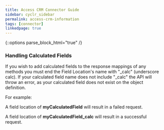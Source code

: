 ```yaml
---
title: Access CRM Connector Guide
sidebar: cyclr_sidebar
permalink: access-crm-information
tags: [connector]
linkedpage: true
---
```

{::options parse_block_html="true" /}
<section class="card">

### Handling Calculated Fields

If you wish to add calculated fields to the response mappings of any methods you must end the Field Location's name with "\_calc" (underscore calc). If your calculated field name does not include "\_calc" the API will throw an error, as your calculated field does not exist on the object definition.

For example:

A field location of **myCalculatedField** will result in a failed request.

A field location of **myCalculatedField_calc** will result in a successful request.

</section>
